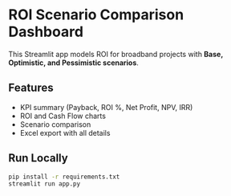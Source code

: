 # ROI Scenario Comparison Dashboard

This Streamlit app models ROI for broadband projects with **Base, Optimistic, and Pessimistic scenarios**.

## Features
- KPI summary (Payback, ROI %, Net Profit, NPV, IRR)
- ROI and Cash Flow charts
- Scenario comparison
- Excel export with all details

## Run Locally
```bash
pip install -r requirements.txt
streamlit run app.py
```
